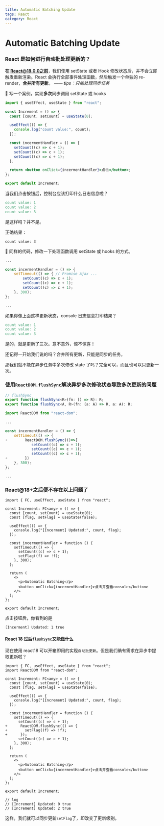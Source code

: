 ```yaml
---
title: Automatic Batching Update
tags: React
category: React
---
```


# Automatic Batching Update

### React 是如何进行自动批处理更新的？

**在 React@18.0.0之前**，我们使用 setState 或者 Hook 修改状态后，并不会立即触发重新渲染。React 会执行全部事件处理函数，然后触发一个单独的 re-render，**合并所有更新**。 _—— tips：只能处理同步任务_

🌰 写一个案例，实现**多次**同步调用 setState 或 hooks

```jsx
import { useEffect, useState } from "react";

const Increment = () => {
  const [count, setCount] = useState(0);

  useEffect(() => {
    console.log("count value:", count);
  });

  const incermentHandler = () => {
    setCount((c) => c + 1);
    setCount((c) => c + 1);
    setCount((c) => c + 1);
  };

  return <button onClick={incermentHandler}>点击</button>;
};

export default Increment;
```

当我们点击按钮后，控制台应该打印什么日志信息啦？

```verilog
count value: 1
count value: 2
count value: 3
```

是这样吗？并不是。

正确结果：

```log
count value: 3
```

🌰 同样的代码，修改一下处理函数调用 setState 或 hooks 的方式。

```jsx
...

const incermentHandler = () => {
    setTimeout(() => { // Promise Ajax ...
        setCount((c) => c + 1);
        setCount((c) => c + 1);
        setCount((c) => c + 1);
    }, 300);
};

...
```

如果你像上面这样更新状态，console 日志信息打印结果？

```verilog
count value: 1
count value: 2
count value: 3
```

是的，就是更新了三次。意不意外，惊不惊喜！

还记得一开始我们说的吗？合并所有更新，只能是同步的任务。

那我们就不能在异步任务中多次修改 state 了吗？完全可以，而且也可以只更新一次。

### 使用`ReactDOM.flushSync`解决异步多次修改状态导致多次更新的问题

```ts
// flushSync
export function flushSync<R>(fn: () => R): R;
export function flushSync<A, R>(fn: (a: A) => R, a: A): R;
```

```jsx
import ReactDOM from "react-dom";

...

const incermentHandler = () => {
    setTimeout(() => {
+        ReactDOM.flushSync(()=>{
            setCount((c) => c + 1);
            setCount((c) => c + 1);
            setCount((c) => c + 1);
+        })
    }, 300);
};

...
```

### React@18+之后便不存在以上问题了

```tsx
import { FC, useEffect, useState } from "react";

const Increment: FC<any> = () => {
  const [count, setCount] = useState(0);
  const [flag, setFlag] = useState(false);

  useEffect(() => {
    console.log("[Incerment] Updated:", count, flag);
  });

  const incermentHandler = function () {
    setTimeout(() => {
      setCount((c) => c + 1);
      setFlag((f) => !f);
    }, 300);
  };

  return (
    <>
      <p>Automatic Batching</p>
      <button onClick={incermentHandler}>点击并查看console</button>
    </>
  );
};

export default Increment;
```

点击按钮后，你看到的是

```log
[Incerment] Updated: 1 true
```

#### React 18 过后`flushSync`又能做什么

现在使用 react18 可以开箱即用的实现`自动批更新`。但是我们确有需求在异步中提取更新啦？

```tsx
import { FC, useEffect, useState } from "react";
import ReactDOM from "react-dom";

const Increment: FC<any> = () => {
  const [count, setCount] = useState(0);
  const [flag, setFlag] = useState(false);

  useEffect(() => {
    console.log("[Increment] Updated:", count, flag);
  });

  const incermentHandler = function () {
    setTimeout(() => {
      setCount((c) => c + 1);
+      ReactDOM.flushSync(() => {
+        setFlag((f) => !f);
+      });
      setCount((c) => c + 1);
    }, 300);
  };

  return (
    <>
      <p>Automatic Batching</p>
      <button onClick={incermentHandler}>点击并查看console</button>
    </>
  );
};

export default Increment;

// log
// [Increment] Updated: 0 true
// [Increment] Updated: 2 true
```

这样，我们就可以同步更新`setFlag`了，即改变了更新级别。
